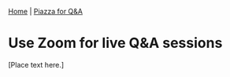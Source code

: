 [<i class="fas fa-home"></i> Home](/cs-vtmit-practices/) | [Piazza for Q&A <i class="far fa-arrow-alt-circle-right"></i>](piazza-for-qa.html) 

# Use Zoom for live Q&A sessions

[Place text here.]

